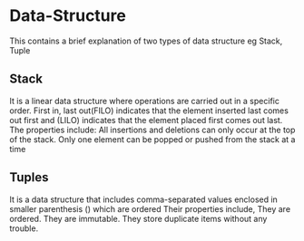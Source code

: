 # Data-Structure
This contains a brief explanation of two types of data structure eg Stack, Tuple 

## Stack
It is a linear data structure where operations are carried out in a specific order.  First in, last out(FILO) indicates that the element inserted last comes out first and (LILO) indicates that the element placed first comes out last.
The properties include: 
All insertions and deletions can only occur at the top of the stack.
Only one element can be popped or pushed from the stack at a time



## Tuples
It is a data structure that includes comma-separated values enclosed in smaller parenthesis () which are ordered
Their properties include,
They are ordered.
They are immutable.
They store duplicate items without any trouble.
